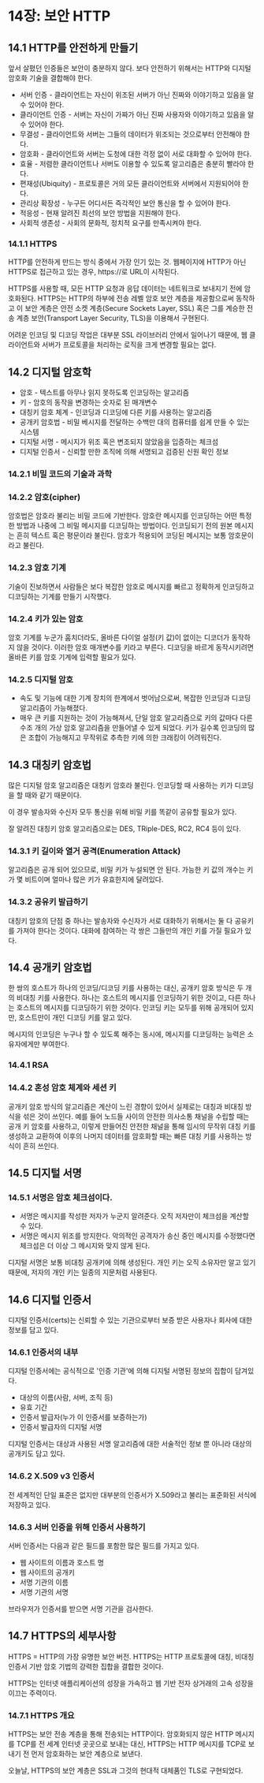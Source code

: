 # 14장: 보안 HTTP

## 14.1 HTTP를 안전하게 만들기

앞서 살폈던 인증들은 보안이 충분하지 않다. 보다 안전하기 위해서는 HTTP와 디지털 암호화 기술을 결합해야 한다.

* 서버 인증 - 클라이언트는 자신이 위조된 서버가 아닌 진짜와 이야기하고 있음을 알 수 있어야 한다.
* 클라이언트 인증 - 서버는 자신이 가짜가 아닌 진짜 사용자와 이야기하고 있음을 알 수 있어야 한다.
* 무결성 - 클라이언트와 서버는 그들의 데이터가 위조되는 것으로부터 안전해야 한다.
* 암호화 - 클라이언트와 서버는 도청에 대한 걱정 없이 서로 대화할 수 있어야 한다.
* 효율 - 저렴한 클라이언트나 서버도 이용할 수 있도록 알고리즘은 충분히 빨라야 한다.
* 편재성(Ubiquity) - 프로토콜은 거의 모든 클라이언트와 서버에서 지원되어야 한다.
* 관리상 확장성 - 누구든 어디서든 즉각적인 보안 통신을 할 수 있어야 한다.
* 적응성 - 현재 알려진 최선의 보안 방법을 지원해야 한다.
* 사회적 생존성 - 사회의 문화적, 정치적 요구를 만족시켜야 한다.


### 14.1.1 HTTPS

HTTP를 안전하게 만드는 방식 중에서 가장 인기 있는 것.
웹페이지에 HTTP가 아닌 HTTPS로 접근하고 있는 경우, https://로 URL이 시작된다.

HTTPS를 사용할 때, 모든 HTTP 요청과 응답 데이터는 네트워크로 보내지기 전에 암호화된다.
HTTPS는 HTTP의 하부에 전송 레벨 암호 보안 계층을 제공함으로써 동작하고 이 보안 계층은 안전 소켓 계층(Secure Sockets Layer, SSL) 혹은 그를 계승한 전송 계층 보안(Transport Layer Security, TLS)을 이용해서 구현된다.

어려운 인코딩 및 디코딩 작업은 대부분 SSL 라이브러리 안에서 일어나기 때문에, 웹 클라이언트와 서버가 프로토콜을 처리하는 로직을 크게 변경할 필요는 없다.


## 14.2 디지털 암호학

* 암호 - 텍스트를 아무나 읽지 못하도록 인코딩하는 알고리즘
* 키 - 암호의 동작을 변경하는 숫자로 된 매개변수
* 대칭키 암호 체계 - 인코딩과 디코딩에 다른 키를 사용하는 알고리즘
* 공개키 암호법 - 비밀 베시지를 전달하는 수백만 대의 컴퓨터를 쉽게 만들 수 있는 시스템
* 디지털 서명 - 메시지가 위조 혹은 변조되지 않았음을 입증하는 체크섬
* 디지털 인증서 - 신뢰할 만한 조직에 의해 서명되고 검증된 신원 확인 정보


### 14.2.1 비밀 코드의 기술과 과학

### 14.2.2 암호(cipher)

암호법은 암호라 불리는 비밀 코드에 기반한다. 암호란 메시지를 인코딩하는 어떤 특정한 방법과 나중에 그 비밀 메시지를 디코딩하는 방법이다.
인코딩되기 전의 원본 메시지는 흔히 텍스트 혹은 평문이라 불린다. 암호가 적용되어 코딩된 메시지는 보통 암호문이라고 불린다.

### 14.2.3 암호 기계

기술이 진보하면서 사람들은 보다 복잡한 암호로 메시지를 빠르고 정확하게 인코딩하고 디코딩하는 기계를 만들기 시작했다.

### 14.2.4 키가 있는 암호

암호 기계를 누군가 훔치더라도, 올바른 다이얼 설정(키 값)이 없이는 디코더가 동작하지 않을 것이다.
이러한 암호 매개변수를 키라고 부른다. 디코딩을 바르게 동작시키려면 올바른 키를 암호 기계에 입력할 필요가 있다. 

### 14.2.5 디지털 암호

* 속도 및 기능에 대한 기계 장치의 한계에서 벗어남으로써, 복잡한 인코딩과 디코딩 알고리즘이 가능해졌다.
* 매우 큰 키를 지원하는 것이 가능해져서, 단일 암호 알고리즘으로 키의 값마다 다른 수조 개의 가상 암호 알고리즘을 만들어낼 수 있게 되었다.
키가 길수록 인코딩의 많은 조합이 가능해지고 무작위로 추측한 키에 의한 크래킹이 어려워진다. 


## 14.3 대칭키 암호법

많은 디지털 암호 알고리즘은 대칭키 암호라 불린다. 인코딩할 때 사용하는 키가 디코딩을 할 때와 같기 때문이다. 

이 경우 발송자와 수신자 모두 통신을 위해 비밀 키를 똑같이 공유할 필요가 있다. 

잘 알려진 대칭키 암호 알고리즘으로는 DES, TRiple-DES, RC2, RC4 등이 있다.


### 14.3.1 키 길이와 열거 공격(Enumeration Attack)

알고리즘은 공개 되어 있으므로, 비밀 키가 누설되면 안 된다.
가능한 키 값의 개수는 키가 몇 비트이며 얼마나 많은 키가 유효한지에 달려있다.


### 14.3.2 공유키 발급하기

대칭키 암호의 단점 중 하나는 발송자와 수신자가 서로 대화하기 위해서는 둘 다 공유키를 가져야 한다는 것이다. 
대화에 참여하는 각 쌍은 그들만의 개인 키를 가질 필요가 있다. 


## 14.4 공개키 암호법

한 쌍의 호스트가 하나의 인코딩/디코딩 키를 사용하는 대신, 공개키 암호 방식은 두 개의 비대칭 키를 사용한다. 
하나는 호스트의 메시지를 인코딩하기 위한 것이고, 다른 하나는 호스트의 메시지를 디코딩하기 위한 것이다.
인코딩 키는 모두를 위해 공개되어 있지만, 호스트만이 개인 디코딩 키를 알고 있다.

메시지의 인코딩은 누구나 할 수 있도록 해주는 동시에, 메시지를 디코딩하는 능력은 소유자에게만 부여한다.


### 14.4.1 RSA

### 14.4.2 혼성 암호 체계와 세션 키

공개키 암호 방식의 알고리즘은 계산이 느린 경향이 있어서 실제로는 대칭과 비대칭 방식을 섞은 것이 쓰인다.
예를 들어 노드들 사이의 안전한 의사소통 채널을 수립할 때는 공개 키 암호를 사용하고, 이렇게 만들어진 안전한 채널을 통해 임시의 무작위 대칭 키를 생성하고 교환하여 이후의 나머지 데이터를 암호화할 때는 빠른 대칭 키를 사용하는 방식이 흔히 쓰인다.


## 14.5 디지털 서명

### 14.5.1 서명은 암호 체크섬이다.

* 서명은 메시지를 작성한 저자가 누군지 알려준다. 오직 저자만이 체크섬을 계산할 수 있다.
* 서명은 메시지 위조를 방지한다. 악의적인 공격자가 송신 중인 메시지를 수정했다면 체크섬은 더 이상 그 메시지와 맞지 않게 된다.

디지털 서명은 보통 비대칭 공개키에 의해 생성된다.
개인 키는 오직 소유자만 알고 있기 때문에, 저자의 개인 키는 일종의 지문처럼 사용된다.



## 14.6 디지털 인증서

디지털 인증서(certs)는 신뢰할 수 있는 기관으로부터 보증 받은 사용자나 회사에 대한 정보를 담고 있다.

### 14.6.1 인증서의 내부

디지털 인증서에는 공식적으로 '인증 기관'에 의해 디지털 서명된 정보의 집합이 담겨있다. 

* 대상의 이름(사람, 서버, 조직 등)
* 유효 기간
* 인증서 발급자(누가 이 인증서를 보증하는가)
* 인증서 발급자의 디지털 서명

디지털 인증서는 대상과 사용된 서명 알고리즘에 대한 서술적인 정보 뿐 아니라 대상의 공개키도 담고 있다. 

### 14.6.2 X.509 v3 인증서

전 세계적인 단일 표준은 없지만 대부분의 인증서가 X.509라고 불리는 표준화된 서식에 저장하고 있다.

### 14.6.3 서버 인증을 위해 인증서 사용하기

서버 인증서는 다음과 같은 필드를 포함한 많은 필드를 가지고 있다.

* 웹 사이트의 이름과 호스트 명
* 웹 사이트의 공개키
* 서명 기관의 이름
* 서명 기관의 서명

브라우저가 인증서를 받으면 서명 기관을 검사한다.


## 14.7 HTTPS의 세부사항

HTTPS = HTTP의 가장 유명한 보안 버전. HTTPS는 HTTP 프로토콜에 대칭, 비대칭 인증서 기반 암호 기법의 강력한 집합을 결합한 것이다.

HTTPS는 인터넷 애플리케이션의 성장을 가속하고 웹 기반 전자 상거래의 고속 성장을 이끄는 주력이다. 


### 14.7.1 HTTPS 개요

HTTPS는 보안 전송 계층을 통해 전송되는 HTTP이다. 암호화되지 않은 HTTP 메시지를 TCP를 전 세계 인터넷 곳곳으로 보내는 대신, HTTPS는 HTTP 메시지를 TCP로 보내기 전 먼저 암호화하는 보안 계층으로 보낸다.

오늘날, HTTPS의 보안 계층은 SSL과 그것의 현대적 대체품인 TLS로 구현되었다.
